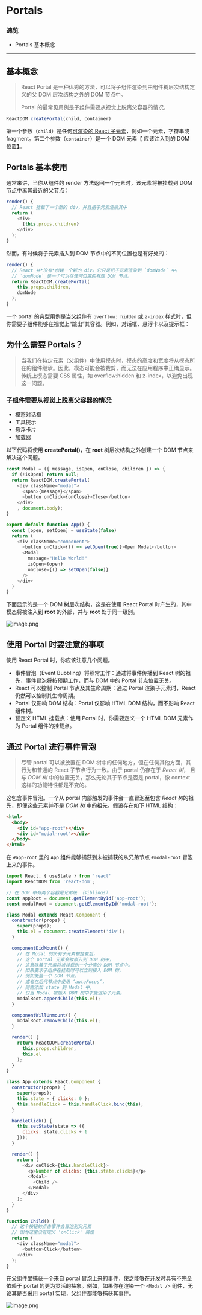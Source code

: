 # Portals

### 速览

- Portals 基本概念



------



## 基本概念

> React Portal 是一种优秀的方法，可以将子组件渲染到由组件树层次结构定义的父 DOM 层次结构之外的 DOM 节点中。
>
> Portal 的最常见用例是子组件需要从视觉上脱离父容器的情况，

```js
ReactDOM.createPortal(child, container)
```

第一个参数（`child`）是任何[可渲染的 React 子元素](https://zh-hans.reactjs.org/docs/react-component.html#render)，例如一个元素，字符串或 fragment。第二个参数（`container`）是一个 DOM 元素【 应该注入到的 DOM 位置】。



## Portals 基本使用

通常来讲，当你从组件的 render 方法返回一个元素时，该元素将被挂载到 DOM 节点中离其最近的父节点：

```js
render() {
  // React 挂载了一个新的 div，并且把子元素渲染其中
  return (
    <div>
      {this.props.children}
    </div>
  );
}
```

然而，有时候将子元素插入到 DOM 节点中的不同位置也是有好处的：

```js
render() {
  // React 并*没有*创建一个新的 div。它只是把子元素渲染到 `domNode` 中。
  // `domNode` 是一个可以在任何位置的有效 DOM 节点。
  return ReactDOM.createPortal(
    this.props.children,
    domNode
  );
}
```

一个 portal 的典型用例是当父组件有 `overflow: hidden` 或 `z-index` 样式时，但你需要子组件能够在视觉上“跳出”其容器。例如，对话框、悬浮卡以及提示框：



## 为什么需要 Portals？

> 当我们在特定元素（父组件）中使用模态时，模态的高度和宽度将从模态所在的组件继承。因此，模态可能会被裁剪，而无法在应用程序中正确显示。传统上模态需要 CSS 属性，如 overflow:hidden 和 z-index，以避免出现这一问题。

### 子组件需要从视觉上脱离父容器的情况:

- 模态对话框
- 工具提示
- 悬浮卡片
- 加载器



以下代码将使用 **createPortal()**，在 **root** 树层次结构之外创建一个 DOM 节点来解决这个问题。

~~~js
const Modal = ({ message, isOpen, onClose, children }) => {
  if (!isOpen) return null;
  return ReactDOM.createPortal(
    <div className="modal">
      <span>{message}</span>
      <button onClick={onClose}>Close</button>
    </div>
    , document.body);
}

export default function App() {
  const [open, setOpen] = useState(false)
  return (
    <div className="component">
      <button onClick={() => setOpen(true)}>Open Modal</button>
      <Modal
        message="Hello World!"
        isOpen={open}
        onClose={() => setOpen(false)}
      />
    </div>
  )
}
~~~

下面显示的是一个 DOM 树层次结构，这是在使用 React Portal 时产生的，其中模态将被注入到 **root** 的外部，并与 **root** 处于同一级别。

![image.png](https://i.loli.net/2021/08/22/KeDJEXLW1VrHuYQ.png)



## 使用 Portal 时要注意的事项

使用 React Portal 时，你应该注意几个问题。

- 事件冒泡（Event Bubbling）将照常工作：通过将事件传播到 React 树的祖先，事件冒泡将按预期工作，而与 DOM 中的 Portal 节点位置无关。
- React 可以控制 Portal 节点及其生命周期：通过 Portal 渲染子元素时，React 仍然可以控制其生命周期。
- Portal 仅影响 DOM 结构：Portal 仅影响 HTML DOM 结构，而不影响 React 组件树。
- 预定义 HTML 挂载点：使用 Portal 时，你需要定义一个 HTML DOM 元素作为 Portal 组件的挂载点。







## 通过 Portal 进行事件冒泡

> 尽管 portal 可以被放置在 DOM 树中的任何地方，但在任何其他方面，其行为和普通的 React 子节点行为一致。由于 portal 仍存在于 *React 树*， 且与 *DOM 树* 中的位置无关，那么无论其子节点是否是 portal，像 context 这样的功能特性都是不变的。

这包含事件冒泡。一个从 portal 内部触发的事件会一直冒泡至包含 *React 树*的祖先，即便这些元素并不是 *DOM 树* 中的祖先。假设存在如下 HTML 结构：

```html
<html>
  <body>
    <div id="app-root"></div>
    <div id="modal-root"></div>
  </body>
</html>
```

在 `#app-root` 里的 `App` 组件能够捕获到未被捕获的从兄弟节点 `#modal-root` 冒泡上来的事件。

```js
import React, { useState } from 'react'
import ReactDOM from 'react-dom';

// 在 DOM 中有两个容器是兄弟级 （siblings）
const appRoot = document.getElementById('app-root');
const modalRoot = document.getElementById('modal-root');

class Modal extends React.Component {
  constructor(props) {
    super(props);
    this.el = document.createElement('div');
  }

  componentDidMount() {
    // 在 Modal 的所有子元素被挂载后，
    // 这个 portal 元素会被嵌入到 DOM 树中，
    // 这意味着子元素将被挂载到一个分离的 DOM 节点中。
    // 如果要求子组件在挂载时可以立刻接入 DOM 树，
    // 例如衡量一个 DOM 节点，
    // 或者在后代节点中使用 ‘autoFocus’，
    // 则需添加 state 到 Modal 中，
    // 仅当 Modal 被插入 DOM 树中才能渲染子元素。
    modalRoot.appendChild(this.el);
  }

  componentWillUnmount() {
    modalRoot.removeChild(this.el);
  }

  render() {
    return ReactDOM.createPortal(
      this.props.children,
      this.el
    );
  }
}

class App extends React.Component {
  constructor(props) {
    super(props);
    this.state = { clicks: 0 };
    this.handleClick = this.handleClick.bind(this);
  }

  handleClick() {
    this.setState(state => ({
      clicks: state.clicks + 1
    }));
  }

  render() {
    return (
      <div onClick={this.handleClick}>
        <p>Number of clicks: {this.state.clicks}</p>
        <Modal>
          <Child />
        </Modal>
      </div>
    );
  }
}

function Child() {
  // 这个按钮的点击事件会冒泡到父元素
  // 因为这里没有定义 'onClick' 属性
  return (
    <div className="modal">
      <button>Click</button>
    </div>
  );
}
```

在父组件里捕获一个来自 portal 冒泡上来的事件，使之能够在开发时具有不完全依赖于 portal 的更为灵活的抽象。例如，如果你在渲染一个 `<Modal />` 组件，无论其是否采用 portal 实现，父组件都能够捕获其事件。

![image.png](https://i.loli.net/2021/08/22/y1oEVORge58vzH2.png)

